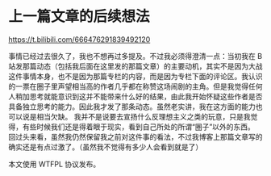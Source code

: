 # 上一篇文章的后续想法

https://t.bilibili.com/666476291839492120

事情已经过去很久了，我也不想再过多提及。不过我必须得澄清一点：当初我在 B 站发那篇动态（包括我后面在这里发的那篇文章）的主要动机，其实不是因为大战这件事情本身，也不是因为那篇专栏的内容，而是因为专栏下面的评论区。我认识的一票在圈子里声望相当高的作者几乎都在称赞这场闹剧的主角。但是我觉得任何人稍加思考就能意识到这并不能带来什么好的结果，由此我开始怀疑这些作者是否具备独立思考的能力。因此我才发了那条动态。虽然老实讲，我在这方面的能力也可以说是相当欠缺。
我并不是说要去宣扬什么反理想主义之类的玩意，只是我觉得，有些时候我们还是得着眼于现实，看到自己所处的所谓“圈子”以外的东西。
回过头来看，虽然我仍然保留我之前对这件事的看法，不过我博客上那篇文章写的确实还是有点过激了。（虽然我不觉得有多少人会看到就是了）

本文使用 WTFPL 协议发布。